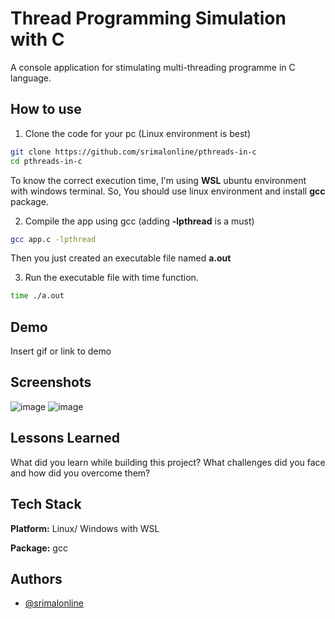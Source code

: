 # Thread Programming Simulation with C
A console application for stimulating multi-threading programme in C language. 

## How to use

1. Clone the code for your pc (Linux environment is best)

```bash
git clone https://github.com/srimalonline/pthreads-in-c
cd pthreads-in-c
```
To know the correct execution time, I'm using **WSL** ubuntu environment with windows terminal.
So, You should use linux environment and install **gcc** package.

2. Compile the app using gcc (adding **-lpthread** is a must)

```bash
gcc app.c -lpthread
```
Then you just created an executable file named **a.out**

3. Run the executable file with time function.

```bash
time ./a.out
```
## Demo

Insert gif or link to demo


## Screenshots

![image](https://user-images.githubusercontent.com/67434227/201632387-a137fb13-5a36-44d3-bcb7-84f7a67cc1e4.png)
![image](https://user-images.githubusercontent.com/67434227/201632523-5b2f0d6f-4a32-4ffc-9758-bfbeb562ae08.png)

## Lessons Learned

What did you learn while building this project? What challenges did you face and how did you overcome them?


## Tech Stack

**Platform:** Linux/ Windows with WSL

**Package:** gcc


## Authors

- [@srimalonline](https://www.github.com/srimalonline)
